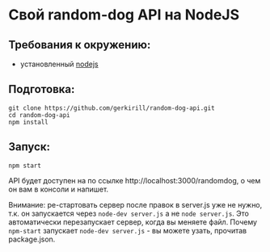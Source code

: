# Свой random-dog API на NodeJS

## Требования к окружению:
- установленный [nodejs](https://nodejs.org/)

## Подготовка:
```
git clone https://github.com/gerkirill/random-dog-api.git
cd random-dog-api
npm install
```

## Запуск:
```
npm start
```
API будет доступен на по ссылке http://localhost:3000/randomdog, о чем он вам в консоли и напишет.

Внимание: ре-стартовать сервер после правок в server.js уже не нужно, т.к. он запускается через `node-dev server.js` а не `node server.js`. Это автоматически перезапускает сервер, когда вы меняете файл. Почему `npm-start` запускает `node-dev server.js` - вы можете узать, прочитав package.json.